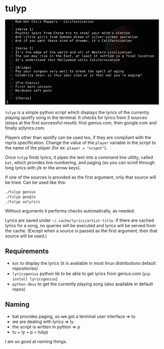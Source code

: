 # tulyp

![screenshot](images/screenshot.png)

`tulyp` is a simple python script which displays the lyrics of the currently playing spotify song in the terminal. It checks for lyrics from 3 sources (stops at the first successful result): first genius.com, then google.com and finally azlyrics.com.

Players other than spotify can be used too, if they are compliant with the mpris specification. Change the value of the `player` variable in the script to the name of the player (for ex. `player = "ncspot"`).

Once `tulyp` finds lyrics, it pipes the text into a command line utility, called `bat`, which provides line numbering, and paging (so you can scroll through long lyrics with j/k or the arrow keys).

If one of the sources is provided as the first argument, only that source will be tried. Can be used like this:
```
./tulyp genius
./tulyp google
./tulyp azlyrics
```

Without arguments it performs checks automatically, as needed.

Lyrics are saved under `~/.cache/lyrics/artist-title`. If there are cached lyrics for a song, no queries will be executed and lyrics will be served from the cache. (Except when a source is passed as the first argument, then that source will be used.)

## Requirements

* `bat` to display the lyrics (it is available in most linux distributions default repositories)
* `lyricsgenius` python lib to be able to get lyrics from genius.com (`pip install lyricsgenius`)
* `python-dbus` to get the currently playing song (also available in default repos)

## Naming

* bat provides paging, so we got a terminal user interface => tu
* we are dealing with lyrics => ly
* the script is written in python => p
* tu + ly + p = tulyp

I am so good at naming things.
